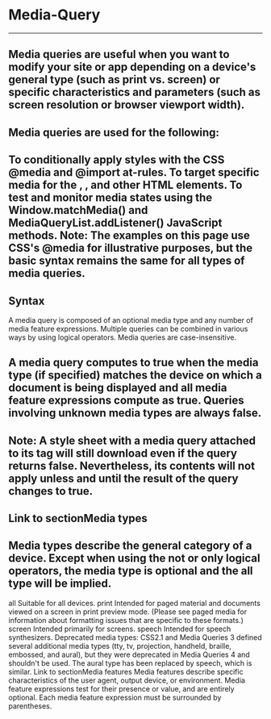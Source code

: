 # Media-Query
---------------------

Media queries are useful when you want to modify your site or app depending on a device's general type (such as print vs. screen) or specific characteristics and parameters (such as screen resolution or browser viewport width).
-----------------------------------------------
Media queries are used for the following:
--------------------------------------------
To conditionally apply styles with the CSS @media and @import at-rules.
To target specific media for the <link>, <source>, and other HTML elements.
To test and monitor media states using the Window.matchMedia() and MediaQueryList.addListener() JavaScript methods.
Note: The examples on this page use CSS's @media for illustrative purposes, but the basic syntax remains the same for all types of media queries.
--------
Syntax
------
A media query is composed of an optional media type and any number of media feature expressions. Multiple queries can be combined in various ways by using logical operators. Media queries are case-insensitive.

A media query computes to true when the media type (if specified) matches the device on which a document is being displayed and all media feature expressions compute as true. Queries involving unknown media types are always false.
-----------------------------------------------------
Note: A style sheet with a media query attached to its <link> tag will still download even if the query returns false. Nevertheless, its contents will not apply unless and until the result of the query changes to true.
-----------------------------------------------------
Link to sectionMedia types
--------------------------------
Media types describe the general category of a device. Except when using the not or only logical operators, the media type is optional and the all type will be implied.
------------------------
all
Suitable for all devices.
print
Intended for paged material and documents viewed on a screen in print preview mode. (Please see paged media for information about formatting issues that are specific to these formats.)
screen
Intended primarily for screens.
speech
Intended for speech synthesizers.
Deprecated media types: CSS2.1 and Media Queries 3 defined several additional media types (tty, tv, projection, handheld, braille, embossed, and aural), but they were deprecated in Media Queries 4 and shouldn't be used. The aural type has been replaced by speech, which is similar.
Link to sectionMedia features
Media features describe specific characteristics of the user agent, output device, or environment. Media feature expressions test for their presence or value, and are entirely optional. Each media feature expression must be surrounded by parentheses.
